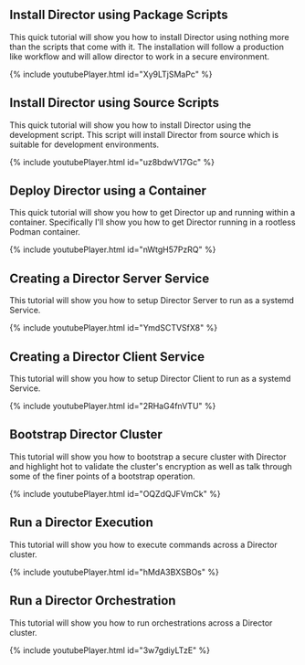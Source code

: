 ## Install Director using Package Scripts

This quick tutorial will show you how to install Director using nothing more
than the scripts that come with it. The installation will follow a production
like workflow and will allow director to work in a secure environment.

{% include youtubePlayer.html id="Xy9LTjSMaPc" %}

## Install Director using Source Scripts

This quick tutorial will show you how to install Director using the development
script. This script will install Director from source which is suitable for
development environments.

{% include youtubePlayer.html id="uz8bdwV17Gc" %}

## Deploy Director using a Container

This quick tutorial will show you how to get Director up and running within a
container. Specifically I'll show you how to get Director running in a rootless
Podman container.

{% include youtubePlayer.html id="nWtgH57PzRQ" %}

## Creating a Director Server Service

This tutorial will show you how to setup Director Server to run as a systemd
Service.

{% include youtubePlayer.html id="YmdSCTVSfX8" %}

## Creating a Director Client Service

This tutorial will show you how to setup Director Client to run as a systemd
Service.

{% include youtubePlayer.html id="2RHaG4fnVTU" %}

## Bootstrap Director Cluster

This tutorial will show you how to bootstrap a secure cluster with Director and
highlight hot to validate the cluster's encryption as well as talk through some
of the finer points of a bootstrap operation.

{% include youtubePlayer.html id="OQZdQJFVmCk" %}

## Run a Director Execution

This tutorial will show you how to execute commands across a Director cluster.

{% include youtubePlayer.html id="hMdA3BXSBOs" %}

## Run a Director Orchestration

This tutorial will show you how to run orchestrations across a Director cluster.

{% include youtubePlayer.html id="3w7gdiyLTzE" %}
